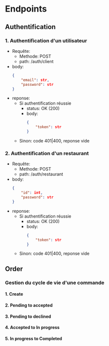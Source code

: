 # Endpoints

## Authentification

### 1. Authentification d'un utilisateur

- Requête:
  - Methode: POST
  - path: /auth/client
- body:
  ```json
  {
      "email": str,
      "password": str
  }
  ```
- reponse:
  - Si authentification réussie
    - status: OK (200)
    - body:
      ```json
      {
          "token": str
      }
      ```
  - Sinon: code 401|400, reponse vide

### 2. Authentification d'un restaurant

- Requête:
  - Methode: POST
  - path: /auth/restaurant
- body:
  ```json
  {
      "id": int,
      "password": str
  }
  ```
- reponse:
  - Si authentification réussie
    - status: OK (200)
    - body:
      ```json
      {
          "token": str
      }
      ```
  - Sinon: code 401|400, reponse vide

## Order

### Gestion du cycle de vie d'une commande

#### 1. Create

#### 2. Pending to accepted

#### 3. Pending to declined

#### 4. Accepted to In progress

#### 5. In progress to Completed

###
